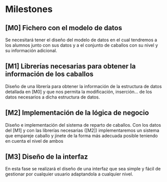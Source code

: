Milestones
====
[M0] Fichero con el modelo de datos
-----
Se necesitará tener el diseño del modelo de datos en el cual tendremos a los alumnos junto con sus datos y a el conjunto de caballos con su nivel y su información adicional.

[M1] Librerías necesarias para obtener la información de los caballos
-----
Diseño de una librería para obtener la información de la estructura de datos detallada en [M0] y que nos permita la modificación, inserción... de los datos necesarios a dicha estructura de datos.

[M2] Implementación de la lógica de negocio
-----
Diseño e implementación del sistema de reparto de caballos. Con los datos del [M1] y con las librerías necesarias ([M2]) implementaremos un sistema que empareje caballo y jinete de la forma más adecuada posible teniendo en cuenta el nivel de ambos

[M3] Diseño de la interfaz 
-----
En esta fase se realizará el diseño de una interfaz que sea simple y fácil de gestionar por cualquier usuario adaptandola a cualquier nivel.
